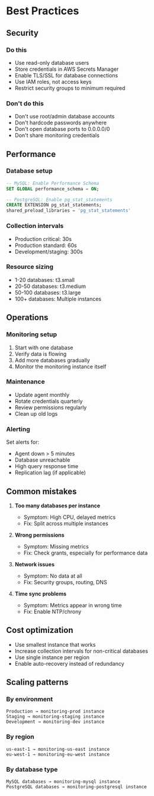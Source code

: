 # Best Practices

## Security

### Do this
- Use read-only database users
- Store credentials in AWS Secrets Manager
- Enable TLS/SSL for database connections
- Use IAM roles, not access keys
- Restrict security groups to minimum required

### Don't do this
- Don't use root/admin database accounts
- Don't hardcode passwords anywhere
- Don't open database ports to 0.0.0.0/0
- Don't share monitoring credentials

## Performance

### Database setup
```sql
-- MySQL: Enable Performance Schema
SET GLOBAL performance_schema = ON;

-- PostgreSQL: Enable pg_stat_statements
CREATE EXTENSION pg_stat_statements;
shared_preload_libraries = 'pg_stat_statements'
```

### Collection intervals
- Production critical: 30s
- Production standard: 60s
- Development/staging: 300s

### Resource sizing
- 1-20 databases: t3.small
- 20-50 databases: t3.medium
- 50-100 databases: t3.large
- 100+ databases: Multiple instances

## Operations

### Monitoring setup
1. Start with one database
2. Verify data is flowing
3. Add more databases gradually
4. Monitor the monitoring instance itself

### Maintenance
- Update agent monthly
- Rotate credentials quarterly
- Review permissions regularly
- Clean up old logs

### Alerting
Set alerts for:
- Agent down > 5 minutes
- Database unreachable
- High query response time
- Replication lag (if applicable)

## Common mistakes

1. **Too many databases per instance**
   - Symptom: High CPU, delayed metrics
   - Fix: Split across multiple instances

2. **Wrong permissions**
   - Symptom: Missing metrics
   - Fix: Check grants, especially for performance data

3. **Network issues**
   - Symptom: No data at all
   - Fix: Security groups, routing, DNS

4. **Time sync problems**
   - Symptom: Metrics appear in wrong time
   - Fix: Enable NTP/chrony

## Cost optimization

- Use smallest instance that works
- Increase collection intervals for non-critical databases
- Use single instance per region
- Enable auto-recovery instead of redundancy

## Scaling patterns

### By environment
```
Production → monitoring-prod instance
Staging → monitoring-staging instance
Development → monitoring-dev instance
```

### By region
```
us-east-1 → monitoring-us-east instance
eu-west-1 → monitoring-eu-west instance
```

### By database type
```
MySQL databases → monitoring-mysql instance
PostgreSQL databases → monitoring-postgresql instance
```